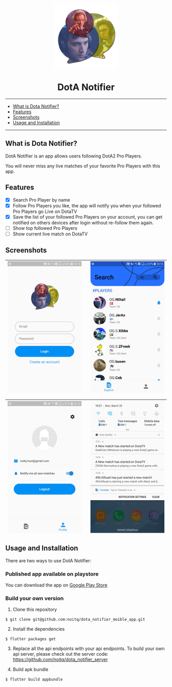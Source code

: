 <p align="center">
  <img src="docs/images/app_icon.png" width="200">
</p>
<h1 align="center"> DotA Notifier </h1>

---

- [What is Dota Notifier?](#what-is-dota-notifier)
- [Features](#features)
- [Screenshots](#screenshots)
- [Usage and Installation](#usage-and-installation)

---


## What is Dota Notifier?

DotA Notifier is an app allows users following DotA2 Pro Players. 

You will never miss any live matches of your favorite Pro Players with this app.

## Features

- [x] Search Pro Player by name
- [x] Follow Pro Players you like, the app will notify you when your followed Pro Players go Live on DotaTV
- [x] Save the list of your followed Pro Players on your account, you can get notified on others devices after login without re-follow them again.
- [ ] Show top followed Pro Players
- [ ] Show current live match on DotaTV

## Screenshots

|<img src="docs/screenshots/login.jpg" width="250">| |<img src="docs/screenshots/home.jpg" width="250">|
|---|---|---|

|<img src="docs/screenshots/profile.jpg" width="250">| |<img src="docs/screenshots/notification.jpg" width="250">|
|---|---|---|

## Usage and Installation

There are two ways to use DotA Notifier:

### Published app available on playstore
You can download the app on [Google Play Store](https://play.google.com/store/apps/details?id=com.herokuapp.dotanotifier)

### Build your own version
1. Clone this repository
```
$ git clone git@github.com:noitq/dota_notifier_moible_app.git
```
2. Install the dependencies
```
$ flutter packages get
```
3. Replace all the api endpoints with your api endpoints.
To build your own api server, please check out the server code: https://github.com/noitq/dota_notifier_server

4. Build apk bundle
```
$ flutter build appbundle
```
